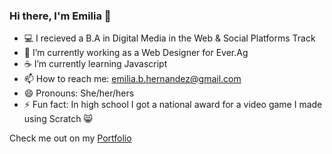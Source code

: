 ### Hi there, I'm Emilia 👋

- :computer: I recieved a B.A in Digital Media in the Web & Social Platforms Track
- 🔭 I’m currently working as a Web Designer for Ever.Ag
- :coffee: I’m currently learning Javascript
- 📫 How to reach me: emilia.b.hernandez@gmail.com
- 😄 Pronouns: She/her/hers
- ⚡ Fun fact: In high school I got a national award for a video game I made using Scratch :smile_cat:

Check me out on my [Portfolio](https://emiliahhernandez.com)
